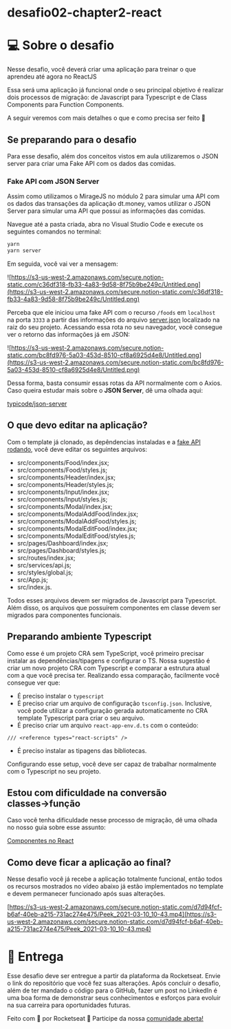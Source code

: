 # desafio02-chapter2-react

# 💻 Sobre o desafio

Nesse desafio, você deverá criar uma aplicação para treinar o que aprendeu até agora no ReactJS

Essa será uma aplicação já funcional onde o seu principal objetivo é realizar dois processos de migração: de Javascript para Typescript e de Class Components para Function Components.

A seguir veremos com mais detalhes o que e como precisa ser feito 🚀

## Se preparando para o desafio

Para esse desafio, além dos conceitos vistos em aula utilizaremos o JSON server para criar uma Fake API com os dados das comidas.

### Fake API com JSON Server

Assim como utilizamos o MirageJS no módulo 2 para simular uma API com os dados das transações da aplicação dt.money, vamos utilizar o JSON Server para simular uma API que possui as informações das comidas. 

Navegue até a pasta criada, abra no Visual Studio Code e execute os seguintes comandos no terminal:

```bash
yarn
yarn server
```

Em seguida, você vai ver a mensagem:

![https://s3-us-west-2.amazonaws.com/secure.notion-static.com/c36df318-fb33-4a83-9d58-8f75b9be249c/Untitled.png](https://s3-us-west-2.amazonaws.com/secure.notion-static.com/c36df318-fb33-4a83-9d58-8f75b9be249c/Untitled.png)

Perceba que ele iniciou uma fake API com o recurso `/foods` em `localhost` na porta `3333` a partir das informações do arquivo [server.json](https://github.com/rocketseat-education/ignite-template-reactjs-refactoring-classes-ts/blob/master/server.json) localizado na raiz do seu projeto. Acessando essa rota no seu navegador, você consegue ver o retorno das informações já em JSON:

![https://s3-us-west-2.amazonaws.com/secure.notion-static.com/bc8fd976-5a03-453d-8510-cf8a6925d4e8/Untitled.png](https://s3-us-west-2.amazonaws.com/secure.notion-static.com/bc8fd976-5a03-453d-8510-cf8a6925d4e8/Untitled.png)

Dessa forma, basta consumir essas rotas da API normalmente com o Axios. Caso queira estudar mais sobre o **JSON Server**, dê uma olhada aqui:

[typicode/json-server](https://github.com/typicode/json-server)

## O que devo editar na aplicação?

Com o template já clonado, as depêndencias instaladas e a [fake API rodando](https://www.notion.so/Desafio-02-Refactoring-de-classes-e-typescript-4571541e7f8c4799bd191b6cfb53802c), você deve editar os seguintes arquivos:

- src/components/Food/index.jsx;
- src/components/Food/styles.js;
- src/components/Header/index.jsx;
- src/components/Header/styles.js;
- src/components/Input/index.jsx;
- src/components/Input/styles.js;
- src/components/Modal/index.jsx;
- src/components/ModalAddFood/index.jsx;
- src/components/ModalAddFood/styles.js;
- src/components/ModalEditFood/index.jsx;
- src/components/ModalEditFood/styles.js;
- src/pages/Dashboard/index.jsx;
- src/pages/Dashboard/styles.js;
- src/routes/index.jsx;
- src/services/api.js;
- src/styles/global.js;
- src/App.js;
- src/index.js.

Todos esses arquivos devem ser migrados de Javascript para Typescript. Além disso, os arquivos que possuírem componentes em classe devem ser migrados para componentes funcionais.

## Preparando ambiente Typescript

Como esse é um projeto CRA sem TypeScript, você primeiro precisar instalar as dependências/tipagens e configurar o TS. Nossa sugestão é criar um novo projeto CRA com Typescript e comparar a estrutura atual com a que você precisa ter. Realizando essa comparação, facilmente você consegue ver que:

- É preciso instalar o `typescript`
- É preciso criar um arquivo de configuração `tsconfig.json`. Inclusive, você pode utilizar a configuração gerada automaticamente no CRA template Typescript para criar o seu arquivo.
- É preciso criar um arquivo `react-app-env.d.ts` com o conteúdo:

```tsx
/// <reference types="react-scripts" />
```

- É preciso instalar as tipagens das bibliotecas.

Configurando esse setup, você deve ser capaz de trabalhar normalmente com o Typescript no seu projeto.

## Estou com dificuldade na conversão classes→função

Caso você tenha dificuldade nesse processo de migração, dê uma olhada no nosso guia sobre esse assunto:

[Componentes no React](https://www.notion.so/Componentes-no-React-6644d41da663405cb29dcaae1693bb9f)

## Como deve ficar a aplicação ao final?

Nesse desafio você já recebe a aplicação totalmente funcional, então todos os recursos mostrados no vídeo abaixo já estão implementados no template e devem permanecer funcionado após suas alterações.

[https://s3-us-west-2.amazonaws.com/secure.notion-static.com/d7d94fcf-b6af-40eb-a215-731ac274e475/Peek_2021-03-10_10-43.mp4](https://s3-us-west-2.amazonaws.com/secure.notion-static.com/d7d94fcf-b6af-40eb-a215-731ac274e475/Peek_2021-03-10_10-43.mp4)

# 📅 Entrega

Esse desafio deve ser entregue a partir da plataforma da Rocketseat. Envie o link do repositório que você fez suas alterações. Após concluir o desafio, além de ter mandado o código para o GitHub, fazer um post no LinkedIn é uma boa forma de demonstrar seus conhecimentos e esforços para evoluir na sua carreira para oportunidades futuras.

Feito com 💜 por Rocketseat 👋 Participe da nossa [comunidade aberta!](https://discord.gg/pUU3CG4Z)
